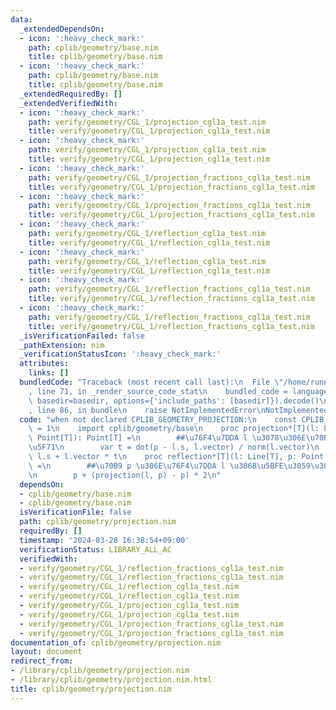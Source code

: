 ```yaml
---
data:
  _extendedDependsOn:
  - icon: ':heavy_check_mark:'
    path: cplib/geometry/base.nim
    title: cplib/geometry/base.nim
  - icon: ':heavy_check_mark:'
    path: cplib/geometry/base.nim
    title: cplib/geometry/base.nim
  _extendedRequiredBy: []
  _extendedVerifiedWith:
  - icon: ':heavy_check_mark:'
    path: verify/geometry/CGL_1/projection_cgl1a_test.nim
    title: verify/geometry/CGL_1/projection_cgl1a_test.nim
  - icon: ':heavy_check_mark:'
    path: verify/geometry/CGL_1/projection_cgl1a_test.nim
    title: verify/geometry/CGL_1/projection_cgl1a_test.nim
  - icon: ':heavy_check_mark:'
    path: verify/geometry/CGL_1/projection_fractions_cgl1a_test.nim
    title: verify/geometry/CGL_1/projection_fractions_cgl1a_test.nim
  - icon: ':heavy_check_mark:'
    path: verify/geometry/CGL_1/projection_fractions_cgl1a_test.nim
    title: verify/geometry/CGL_1/projection_fractions_cgl1a_test.nim
  - icon: ':heavy_check_mark:'
    path: verify/geometry/CGL_1/reflection_cgl1a_test.nim
    title: verify/geometry/CGL_1/reflection_cgl1a_test.nim
  - icon: ':heavy_check_mark:'
    path: verify/geometry/CGL_1/reflection_cgl1a_test.nim
    title: verify/geometry/CGL_1/reflection_cgl1a_test.nim
  - icon: ':heavy_check_mark:'
    path: verify/geometry/CGL_1/reflection_fractions_cgl1a_test.nim
    title: verify/geometry/CGL_1/reflection_fractions_cgl1a_test.nim
  - icon: ':heavy_check_mark:'
    path: verify/geometry/CGL_1/reflection_fractions_cgl1a_test.nim
    title: verify/geometry/CGL_1/reflection_fractions_cgl1a_test.nim
  _isVerificationFailed: false
  _pathExtension: nim
  _verificationStatusIcon: ':heavy_check_mark:'
  attributes:
    links: []
  bundledCode: "Traceback (most recent call last):\n  File \"/home/runner/.local/lib/python3.10/site-packages/onlinejudge_verify/documentation/build.py\"\
    , line 71, in _render_source_code_stat\n    bundled_code = language.bundle(stat.path,\
    \ basedir=basedir, options={'include_paths': [basedir]}).decode()\n  File \"/home/runner/.local/lib/python3.10/site-packages/onlinejudge_verify/languages/nim.py\"\
    , line 86, in bundle\n    raise NotImplementedError\nNotImplementedError\n"
  code: "when not declared CPLIB_GEOMETRY_PROJECTION:\n    const CPLIB_GEOMETRY_PROJECTION*\
    \ = 1\n    import cplib/geometry/base\n    proc projection*[T](l: Line[T], p:\
    \ Point[T]): Point[T] =\n        ##\u76F4\u7DDA l \u3078\u306E\u70B9 p \u306E\u5C04\
    \u5F71\n        var t = dot(p - l.s, l.vector) / norm(l.vector)\n        return\
    \ l.s + l.vector * t\n    proc reflection*[T](l: Line[T], p: Point[T]): Point[T]\
    \ =\n        ##\u70B9 p \u306E\u76F4\u7DDA l \u306B\u5BFE\u3059\u308B\u53CD\u5C04\
    \n        p + (projection(l, p) - p) * 2\n"
  dependsOn:
  - cplib/geometry/base.nim
  - cplib/geometry/base.nim
  isVerificationFile: false
  path: cplib/geometry/projection.nim
  requiredBy: []
  timestamp: '2024-03-28 16:38:54+09:00'
  verificationStatus: LIBRARY_ALL_AC
  verifiedWith:
  - verify/geometry/CGL_1/reflection_fractions_cgl1a_test.nim
  - verify/geometry/CGL_1/reflection_fractions_cgl1a_test.nim
  - verify/geometry/CGL_1/reflection_cgl1a_test.nim
  - verify/geometry/CGL_1/reflection_cgl1a_test.nim
  - verify/geometry/CGL_1/projection_cgl1a_test.nim
  - verify/geometry/CGL_1/projection_cgl1a_test.nim
  - verify/geometry/CGL_1/projection_fractions_cgl1a_test.nim
  - verify/geometry/CGL_1/projection_fractions_cgl1a_test.nim
documentation_of: cplib/geometry/projection.nim
layout: document
redirect_from:
- /library/cplib/geometry/projection.nim
- /library/cplib/geometry/projection.nim.html
title: cplib/geometry/projection.nim
---
```

